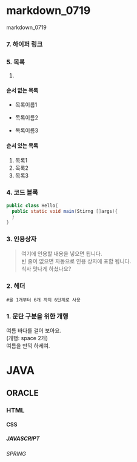 # markdown_0719
markdown_0719

### 7. 하이퍼 링크


### 5. 목록
1. 

#### 순서 없는 목록
* 목록이름1
- 목록이름2
* 목록이름3

#### 순서 있는 목록
1. 목록1
1. 목록2
1. 목록3

### 4. 코드 블록
```JAVA
public class Hello{
  public static void main(Stirng []args){
  }
}
```


### 3. 인용상자
>여기에 인용할 내용을 넣으면 됩니다.  
>빈 줄이 없으면 자동으로 인용 상자에 포함 됩니다.  
식사 맛나게 하셨나요?

### 2. 헤더
```#을 1개부터 6개 까지 6단계로 사용 ```

### 1. 문단 구분을 위한 개행
여름 바다를 걸어 보아요.   
(개행: space 2개)   
여름을 만끽 하세여.

# JAVA
## ORACLE
### HTML
#### CSS
##### JAVASCRIPT
###### SPRING
